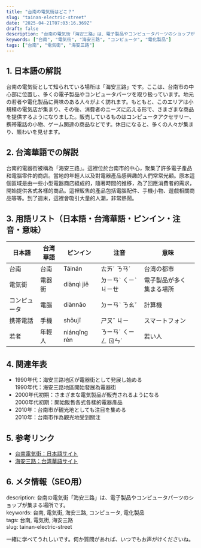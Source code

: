```yaml
---
title: "台南の電気街はどこ？"
slug: "tainan-electric-street"
date: "2025-04-21T07:03:16.369Z"
draft: false
description: "台南の電気街「海安三路」は、電子製品やコンピュータパーツのショップが集まる場所です。"
keywords: ["台南", "電気街", "海安三路", "コンピュータ", "電化製品"]
tags: ["台南", "電気街", "海安三路"]
---
```


## 1. 日本語の解説  
台南の電気街として知られている場所は「海安三路」です。ここは、台南市の中心部に位置し、多くの電子製品やコンピュータパーツを取り扱っています。地元の若者や電化製品に興味のある人々がよく訪れます。もともと、このエリアは小規模の電気店が集まり、その後、消費者のニーズに応える形で、さまざまな商品を提供するようになりました。販売しているものはコンピュータアクセサリー、携帯電話の小物、ゲーム関連の商品などです。休日になると、多くの人々が集まり、賑わいを見せます。

## 2. 台湾華語での解説  
台南的電器街被稱為「海安三路」。這裡位於台南市的中心，聚集了許多電子產品和電腦零件的商店。當地的年輕人以及對電器產品感興趣的人們常常光顧。原本這個區域是由一些小型電器商店組成的，隨著時間的推移，為了回應消費者的需求，開始提供各式各樣的商品。這裡販售的產品包括電腦配件、手機小物、遊戲相關商品等等。到了週末，這裡會吸引大量的人潮，非常熱鬧。

## 3. 用語リスト（日本語・台湾華語・ピンイン・注音・意味）  
| 日本語       | 台湾華語         | ピンイン        | 注音          | 意味                     |
|---------------|-----------------|----------------|--------------|-------------------------|
| 台南          | 台南            | Táinán         | ㄊㄞˊ ㄋㄢˊ   | 台湾の都市              |
| 電気街       | 電器街          | diànqì jiē     | ㄉㄧㄢˋ ㄑㄧˋ ㄐㄧㄝ | 電子製品が多く集まる場所 |
| コンピュータ   | 電腦            | diànnǎo        | ㄉㄧㄢˋ ㄋㄠˇ  | 計算機                   |
| 携帯電話     | 手機            | shǒujī         | ㄕㄡˇ ㄐㄧ     | スマートフォン           |
| 若者          | 年輕人          | niánqīng rén   | ㄋㄧㄢˊ ㄑㄧㄥ ㄖㄣˊ | 若い人                   |

## 4. 関連年表  
- 1990年代：海安三路地区が電器街として発展し始める  
  1990年代：海安三路地區開始發展為電器街  
- 2000年代初期：さまざまな電気製品が販売されるようになる  
  2000年代初期：開始販售各式各樣的電器產品  
- 2010年：台南市が観光地としても注目を集める  
  2010年：台南市作為觀光地受到關注  

## 5. 参考リンク  
- [台南電気街：日本語サイト](https://tabimame.com/25566/)
- [海安三路：台湾華語サイト](https://www.tainan.gov.tw/tainan/file)

## 6. メタ情報（SEO用）  
description: 台南の電気街「海安三路」は、電子製品やコンピュータパーツのショップが集まる場所です。  
keywords: 台南, 電気街, 海安三路, コンピュータ, 電化製品  
tags: 台南, 電気街, 海安三路  
slug: tainan-electric-street  

一緒に学べてうれしいです。何か質問があれば、いつでもお声がけくださいね。